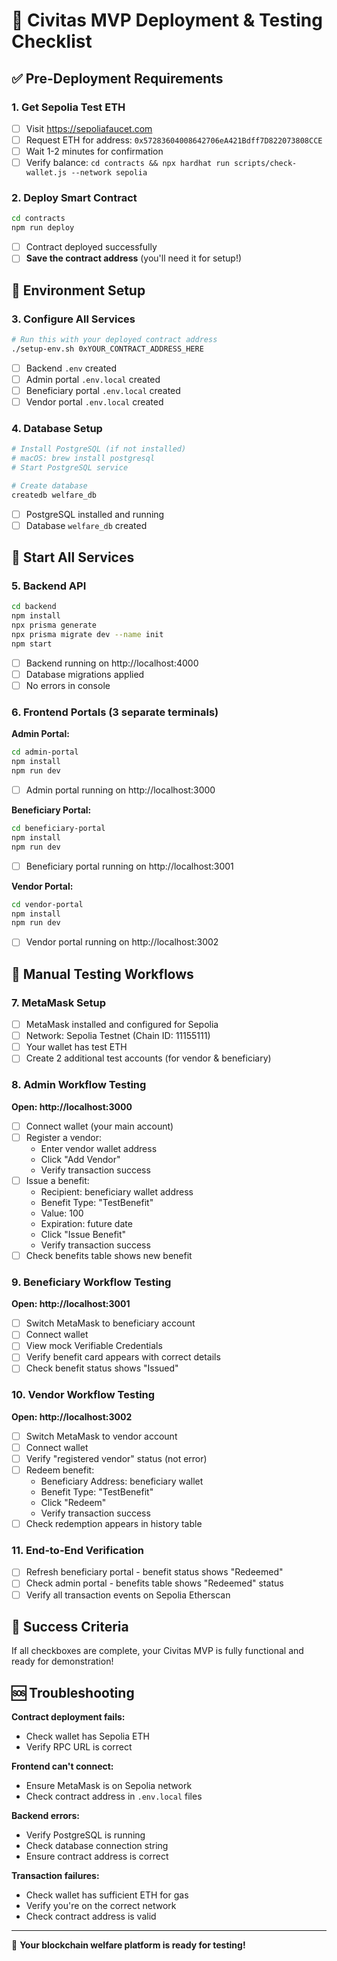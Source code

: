 # 🚀 Civitas MVP Deployment & Testing Checklist

## ✅ Pre-Deployment Requirements

### 1. Get Sepolia Test ETH
- [ ] Visit https://sepoliafaucet.com
- [ ] Request ETH for address: `0x57283604008642706eA421Bdff7D822073808CCE`
- [ ] Wait 1-2 minutes for confirmation
- [ ] Verify balance: `cd contracts && npx hardhat run scripts/check-wallet.js --network sepolia`

### 2. Deploy Smart Contract
```bash
cd contracts
npm run deploy
```
- [ ] Contract deployed successfully
- [ ] **Save the contract address** (you'll need it for setup!)

## 🔧 Environment Setup

### 3. Configure All Services
```bash
# Run this with your deployed contract address
./setup-env.sh 0xYOUR_CONTRACT_ADDRESS_HERE
```
- [ ] Backend `.env` created
- [ ] Admin portal `.env.local` created  
- [ ] Beneficiary portal `.env.local` created
- [ ] Vendor portal `.env.local` created

### 4. Database Setup
```bash
# Install PostgreSQL (if not installed)
# macOS: brew install postgresql
# Start PostgreSQL service

# Create database
createdb welfare_db
```
- [ ] PostgreSQL installed and running
- [ ] Database `welfare_db` created

## 🎯 Start All Services

### 5. Backend API
```bash
cd backend
npm install
npx prisma generate
npx prisma migrate dev --name init
npm start
```
- [ ] Backend running on http://localhost:4000
- [ ] Database migrations applied
- [ ] No errors in console

### 6. Frontend Portals (3 separate terminals)

**Admin Portal:**
```bash
cd admin-portal
npm install
npm run dev
```
- [ ] Admin portal running on http://localhost:3000

**Beneficiary Portal:**
```bash
cd beneficiary-portal  
npm install
npm run dev
```
- [ ] Beneficiary portal running on http://localhost:3001

**Vendor Portal:**
```bash
cd vendor-portal
npm install  
npm run dev
```
- [ ] Vendor portal running on http://localhost:3002

## 🧪 Manual Testing Workflows

### 7. MetaMask Setup
- [ ] MetaMask installed and configured for Sepolia
- [ ] Network: Sepolia Testnet (Chain ID: 11155111)
- [ ] Your wallet has test ETH
- [ ] Create 2 additional test accounts (for vendor & beneficiary)

### 8. Admin Workflow Testing

**Open: http://localhost:3000**

- [ ] Connect wallet (your main account)
- [ ] Register a vendor:
  - Enter vendor wallet address
  - Click "Add Vendor"
  - Verify transaction success
- [ ] Issue a benefit:
  - Recipient: beneficiary wallet address
  - Benefit Type: "TestBenefit" 
  - Value: 100
  - Expiration: future date
  - Click "Issue Benefit"
  - Verify transaction success
- [ ] Check benefits table shows new benefit

### 9. Beneficiary Workflow Testing

**Open: http://localhost:3001**

- [ ] Switch MetaMask to beneficiary account
- [ ] Connect wallet
- [ ] View mock Verifiable Credentials
- [ ] Verify benefit card appears with correct details
- [ ] Check benefit status shows "Issued"

### 10. Vendor Workflow Testing

**Open: http://localhost:3002**

- [ ] Switch MetaMask to vendor account  
- [ ] Connect wallet
- [ ] Verify "registered vendor" status (not error)
- [ ] Redeem benefit:
  - Beneficiary Address: beneficiary wallet
  - Benefit Type: "TestBenefit"
  - Click "Redeem"
  - Verify transaction success
- [ ] Check redemption appears in history table

### 11. End-to-End Verification

- [ ] Refresh beneficiary portal - benefit status shows "Redeemed"
- [ ] Check admin portal - benefits table shows "Redeemed" status
- [ ] Verify all transaction events on Sepolia Etherscan

## 🎉 Success Criteria

If all checkboxes are complete, your Civitas MVP is fully functional and ready for demonstration!

## 🆘 Troubleshooting

**Contract deployment fails:**
- Check wallet has Sepolia ETH
- Verify RPC URL is correct

**Frontend can't connect:**
- Ensure MetaMask is on Sepolia network
- Check contract address in `.env.local` files

**Backend errors:**
- Verify PostgreSQL is running
- Check database connection string
- Ensure contract address is correct

**Transaction failures:**
- Check wallet has sufficient ETH for gas
- Verify you're on the correct network
- Check contract address is valid

---

🚀 **Your blockchain welfare platform is ready for testing!** 